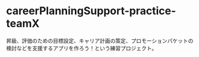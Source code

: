 # careerPlanningSupport-practice-teamX
昇級、評価のための目標設定、キャリア計画の策定、プロモーションパケットの検討などを支援するアプリを作ろう！という練習プロジェクト。
